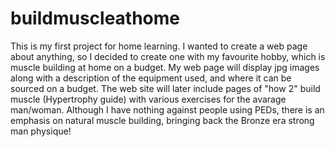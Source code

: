 # buildmuscleathome
This is my first project for home learning. I wanted to create a web page about anything, so I decided to
create one with my favourite hobby, which is muscle building at home on a budget.
My web page will display jpg images along with a description of the equipment used, and where it can
be sourced on a budget.
The web site will later include pages of "how 2" build muscle (Hypertrophy guide) with various exercises 
for the avarage man/woman. Although I have nothing against people using PEDs, there is an emphasis on natural
muscle building, bringing back the Bronze era strong man physique!
